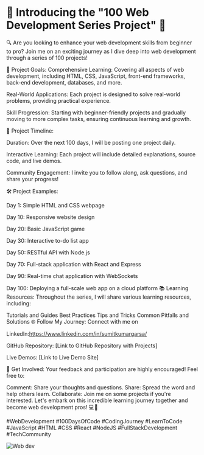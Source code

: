 # 🚀 Introducing the "100 Web Development Series Project" 🚀
🔍 Are you looking to enhance your web development skills from beginner to pro? Join me on an exciting journey as I dive deep into web development through a series of 100 projects!

🎯 Project Goals:
Comprehensive Learning: Covering all aspects of web development, including HTML, CSS, JavaScript, front-end frameworks, back-end development, databases, and more.

Real-World Applications: Each project is designed to solve real-world problems, providing practical experience.

Skill Progression: Starting with beginner-friendly projects and gradually moving to more complex tasks, ensuring continuous learning and growth.

📅 Project Timeline:

Duration: Over the next 100 days, I will be posting one project daily.

Interactive Learning: Each project will include detailed explanations, source code, and live demos.

Community Engagement: I invite you to follow along, ask questions, and share your progress!

🛠️ Project Examples:

Day 1: Simple HTML and CSS webpage

Day 10: Responsive website design

Day 20: Basic JavaScript game

Day 30: Interactive to-do list app

Day 50: RESTful API with Node.js

Day 70: Full-stack application with React and Express

Day 90: Real-time chat application with WebSockets

Day 100: Deploying a full-scale web app on a cloud platform
📚 Learning Resources:
Throughout the series, I will share various learning resources, including:

Tutorials and Guides
Best Practices
Tips and Tricks
Common Pitfalls and Solutions
🌐 Follow My Journey:
Connect with me on 

LinkedIn:https://www.linkedin.com/in/sumitkumargarsa/

GitHub Repository: [Link to GitHub Repository with Projects]

Live Demos: [Link to Live Demo Site]

💬 Get Involved:
Your feedback and participation are highly encouraged! Feel free to:

Comment: Share your thoughts and questions.
Share: Spread the word and help others learn.
Collaborate: Join me on some projects if you're interested.
Let's embark on this incredible learning journey together and become web development pros! 💻🌟

#WebDevelopment #100DaysOfCode #CodingJourney #LearnToCode #JavaScript #HTML #CSS #React #NodeJS #FullStackDevelopment #TechCommunity

![Web dev](https://github.com/sumitkumargarssa/100-Web-Development-Series-Project/assets/95330561/bc7f9bf2-40ad-4d0c-93ed-9d5369fef252)
